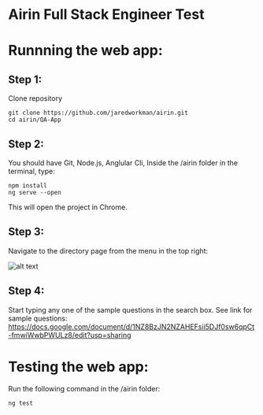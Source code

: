 # Airin Full Stack Engineer Test

# Runnning the web app:

## Step 1:
Clone repository
```
git clone https://github.com/jaredworkman/airin.git
cd airin/QA-App
```

## Step 2:
You should have Git, Node.js, Anglular Cli,
Inside the /airin folder in the terminal, type: 
```
npm install
ng serve --open 
```
This will open the project in Chrome.

## Step 3:
Navigate to the directory page from the menu in the top right:

![alt text](https://cdn1.imggmi.com/uploads/2019/10/9/68d55609961ef1c7cded2fadb10f4c6d-full.png)

## Step 4:
Start typing any one of the sample questions in the search box.
See link for sample questions: https://docs.google.com/document/d/1NZ8BzJN2NZAHEFsii5DJf0sw6qpCt-fmwiWwbPWULz8/edit?usp=sharing


# Testing the web app:

Run the following command in the /airin folder:

```
ng test
```




